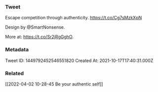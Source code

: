 ### Tweet
Escape competition through authenticity. https://t.co/Cg7sMzkXpN

Design by @SmartNonsense.

More at: https://t.co/Sr2jRgGghO.

### Metadata
Tweet ID: 1449792452546551820
Created At: 2021-10-17T17:40:31.000Z

### Related
[[2022-04-02 10-28-45 Be your authentic self]]

